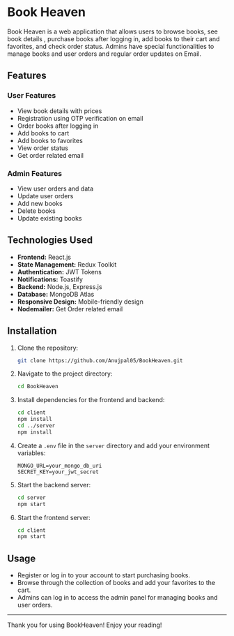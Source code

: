 # Book Heaven

Book Heaven is a web application that allows users to browse books, see book details , purchase books after logging in, add books to their cart and favorites, and check order status. Admins have special functionalities to manage books and user orders and regular order updates on Email.

## Features

### User Features
- View book details with prices
- Registration using OTP verification on email
- Order books after logging in
- Add books to cart
- Add books to favorites
- View order status
- Get order related email

### Admin Features
- View user orders and data
- Update user orders
- Add new books
- Delete books
- Update existing books

## Technologies Used
- **Frontend:** React.js
- **State Management:** Redux Toolkit
- **Authentication:** JWT Tokens
- **Notifications:** Toastify
- **Backend:** Node.js, Express.js
- **Database:** MongoDB Atlas
- **Responsive Design:** Mobile-friendly design
- **Nodemailer:** Get Order related email

## Installation

1. Clone the repository:
    ```bash
    git clone https://github.com/Anujpal05/BookHeaven.git
    ```
2. Navigate to the project directory:
    ```bash
    cd BookHeaven
    ```
3. Install dependencies for the frontend and backend:
    ```bash
    cd client
    npm install
    cd ../server
    npm install
    ```
4. Create a `.env` file in the `server` directory and add your environment variables:
    ```env
    MONGO_URL=your_mongo_db_uri
    SECRET_KEY=your_jwt_secret
    ```
5. Start the backend server:
    ```bash
    cd server
    npm start
    ```
6. Start the frontend server:
    ```bash
    cd client
    npm start
    ```

## Usage

- Register or log in to your account to start purchasing books.
- Browse through the collection of books and add your favorites to the cart.
- Admins can log in to access the admin panel for managing books and user orders.

---

Thank you for using BookHeaven! Enjoy your reading!
